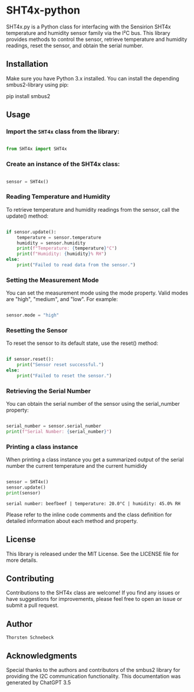 # SHT4x-python
SHT4x.py is a Python class for interfacing with the Sensirion SHT4x temperature and humidity sensor family via the I²C bus. This library provides methods to control the sensor, retrieve temperature and humidity readings, reset the sensor, and obtain the serial number.

## Installation

Make sure you have Python 3.x installed. You can install the depending smbus2-library using pip:

pip install smbus2

## Usage

### Import the `SHT4x` class from the library:

```python

from SHT4x import SHT4x
```
### Create an instance of the SHT4x class:

```python

sensor = SHT4x()
```
### Reading Temperature and Humidity

To retrieve temperature and humidity readings from the sensor, call the update() method:

```python

if sensor.update():
    temperature = sensor.temperature
    humidity = sensor.humidity
    print(f"Temperature: {temperature}°C")
    print(f"Humidity: {humidity}% RH")
else:
    print("Failed to read data from the sensor.")
```
### Setting the Measurement Mode

You can set the measurement mode using the mode property. Valid modes are "high", "medium", and "low". For example:

```python

sensor.mode = "high"
```
### Resetting the Sensor

To reset the sensor to its default state, use the reset() method:

```python

if sensor.reset():
    print("Sensor reset successful.")
else:
    print("Failed to reset the sensor.")
```
### Retrieving the Serial Number

You can obtain the serial number of the sensor using the serial_number property:

```python

serial_number = sensor.serial_number
print(f"Serial Number: {serial_number}")
```

### Printing a class instance

When printing a class instance you get a summarized output of the serial number the current temperature and the current humididy

```python

sensor = SHT4x()
sensor.update()
print(sensor)
```

```output
serial number: beefbeef | temperature: 20.0°C | humidity: 45.0% RH
```
Please refer to the inline code comments and the class definition for detailed information about each method and property.

## License

This library is released under the MIT License. See the LICENSE file for more details.

## Contributing

Contributions to the SHT4x class are welcome! If you find any issues or have suggestions for improvements, please feel free to open an issue or submit a pull request.

## Author

    Thorsten Schnebeck

## Acknowledgments

Special thanks to the authors and contributors of the smbus2 library for providing the I2C communication functionality.
This documentation was generated by ChatGPT 3.5
